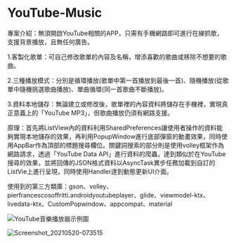 # YouTube-Music
專案介紹：無須開啟YouTube相關的APP，只需有手機網路即可進行在線抓歌，支援背景播放，且無任何廣告。

1.客製化歌單：可自己修改歌單的內容及名稱，增添喜歡的歌曲或移除不想要的歌曲。

2.三種播放模式：分別是循環播放(歌單中第一首播放到最後一首)、隨機播放(從歌單中隨機挑選歌曲播放)、單曲循環(同一首歌曲不斷播放)。

3.資料本地儲存：無論建立或修改後，歌單裡的內容資料將儲存在手機裡，實現真正意義上的「YouTube MP3」，但歌曲播放仍須有網路支援。

原理：首先將ListView內的資料利用SharedPreferences讓使用者操作的資料能夠實現本地儲存的效果，再利用PopupWindow進行底部彈窗的動畫效果，同時使用AppBar作為頂部的標題搜尋欄位。關鍵詞搜索的部分則是使用volley框架作為網路請求，透過「YouTube Data API」進行資料的爬蟲，達到類似於在YouTube搜尋的效果，並將回傳的JSON格式資料以AsyncTask異步任務加載到自訂的ListVie上進行呈現，同時使用Handler達到動態更新UI介面。

使用到的第三方類庫：gson、volley、pierfrancescosoffritti.androidyoutubeplayer、glide、viewmodel-ktx、livedata-ktx、CustomPopwindow、appcompat、material

![YouTube音樂播放器示例圖](https://user-images.githubusercontent.com/71322458/118898099-592a7e00-b93e-11eb-8a43-c335e0008d2b.png)

![Screenshot_20210520-073515](https://user-images.githubusercontent.com/71322458/118898101-59c31480-b93e-11eb-8f2e-000bd87e2e2b.png)

